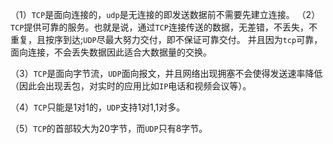（1）`TCP`是面向连接的，`udp`是无连接的即发送数据前不需要先建立连接。
（2）`TCP`提供可靠的服务。也就是说，通过`TCP`连接传送的数据，无差错，不丢失，不重复，且按序到达;`UDP`尽最大努力交付，即不保证可靠交付。 并且因为`tcp`可靠，面向连接，不会丢失数据因此适合大数据量的交换。

（3）`TCP`是面向字节流，`UDP`面向报文，并且网络出现拥塞不会使得发送速率降低（因此会出现丢包，对实时的应用比如`IP`电话和视频会议等）。

（4）`TCP`只能是1对1的，`UDP`支持1对1,1对多。

（5）`TCP`的首部较大为20字节，而`UDP`只有8字节。
